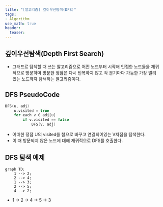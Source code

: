 ```yaml
---
title: "[알고리즘] 깊이우선탐색(DFS)"
tags: 
- Algorithm
use_math: true
header: 
  teaser: 
---
```


## 깊이우선탐색(Depth First Search)
- 그래프르 탐색할 때 쓰는 알고리즘으로 어떤 노드부터 시작해 인접한 노드들을 재귀적으로 방문하며 방문한 정점은 다시 반복하지 않고 각 분기마다 가능한 가장 멀리 있는 노드까지 탐색하는 알고리즘이다.

## DFS PseudoCode
```c++
DFS(u, adj)
    u.visited = true
    for each v ∈ adj[u]
        if v.visited == false
            DFS(v, adj)
```
- 어떠한 정점 U의 visited를 참으로 바꾸고 연결되어있는 V지점을 탐색한다.
- 이 때 방문되지 않은 노드에 대해 재귀적으로 DFS를 호출한다.  

## DFS 탐색 예제
```mermaid
graph TD;
    1 --> 2;
    2 --> 4;
    1 --> 3;
    2 --> 5;
    4 --> 2;
```
- 1 -> 2 -> 4 -> 5 -> 3
